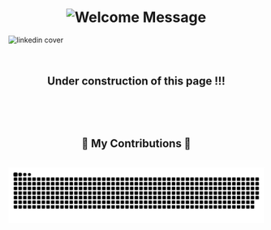 <h1 align="center">
    <img src="https://readme-typing-svg.herokuapp.com/?font=Righteous&size=35&center=true&vCenter=true&width=1500&height=70&duration=5000&lines=Hi+there,+welcome!+👋;Explore+my+projects,+collaborate,+and+let's+build+something+amazing+together!" alt="Welcome Message" />
</h1>


![linkedin cover](https://github.com/user-attachments/assets/9f7a2444-4f7c-4530-a11e-4d41f9163743)

<br/>
<h2 align="center">Under construction of this page !!!</h2>
<br/>
<br/>
<br/>

<div align="center">
  <h2>🐍 My Contributions 🐍</h2>
  <br>
<img alt="snake eating my contributions" src="https://raw.githubusercontent.com/Sam1ndaFernando/Sam1ndaFernando/output/github-contribution-grid-snake.svg" />
  
  <br/><br/><br/>
</div>


